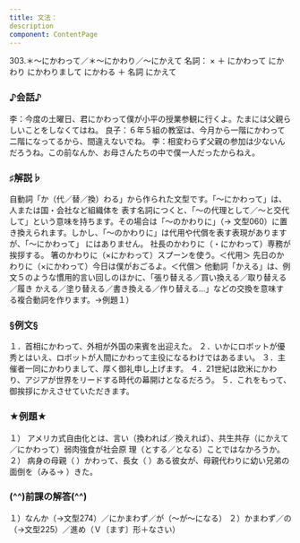```yaml
---
title: 文法：
description
component: ContentPage
---
```



303.＊～にかわって／＊～にかわり／～にかえて
名詞： × ＋ にかわって にかわり にかわりまして にかわる ＋ 名詞 にかえて
### ♪会話♪
李：今度の土曜日、君にかわって僕が小平の授業参観に行くよ。たまには父親らしいことをしなくてはね。 良子：６年５組の教室は、今月から一階にかわって二階になってるから、間違えないでね。
李：相変わらず父親の参加は少ないんだろうね。この前なんか、お母さんたちの中で僕一人だったからねえ。
### ♯解説♭
自動詞「か（代／替／換）わる」から作られた文型です。「～にかわって」は、人または国・会社など組織体を 表す名詞につくと、「～の代理として／～と交代して」という意味を持ちます。その場合は「～のかわりに」（→
文型060）に置き換えられます。しかし、「～のかわりに」は代用や代償を表す表現がありますが、「～にかわって」 にはありません。
社長のかわりに（・にかわって）専務が挨拶する。 箸のかわりに（×にかわって）スプーンを使う。＜代用＞ 先日のかわりに（×にかわって）今日は僕がおごるよ。＜代償＞
他動詞「かえる」は、例文５のような慣用的言い回しのほかに、「張り替える／買い換える／取り替える／履き かえる／塗り替える／書き換える／作り替える…」などの交換を意味する複合動詞を作ります。→例題１）
### §例文§
１．首相にかわって、外相が外国の来賓を出迎えた。
２．いかにロボットが優秀とはいえ、ロボットが人間にかわって主役になるわけではあるまい。
３．主催者一同にかわりまして、厚く御礼申し上げます。
４．21世紀は欧米にかわり、アジアが世界をリードする時代の幕開けとなるだろう。
５．これをもって、御挨拶にかえさせていただきます。
### ★例題★
１） アメリカ式自由化とは、言い（換われば／換えれば）、共生共存（にかえて／にかわって）弱肉強食が社会原
理（とする／となる）ことではなかろうか。  
２） 病身の母親（ ）かわって、長女（ ）ある彼女が、母親代わりに幼い兄弟の面倒を（みる→ ）きた。
### (^^)前課の解答(^^)
１）なんか（→文型274）／にかまわず／が（～が～になる）
２）かまわず／の（→文型225）／進め（Ｖ〔ます〕形＋なさい）
